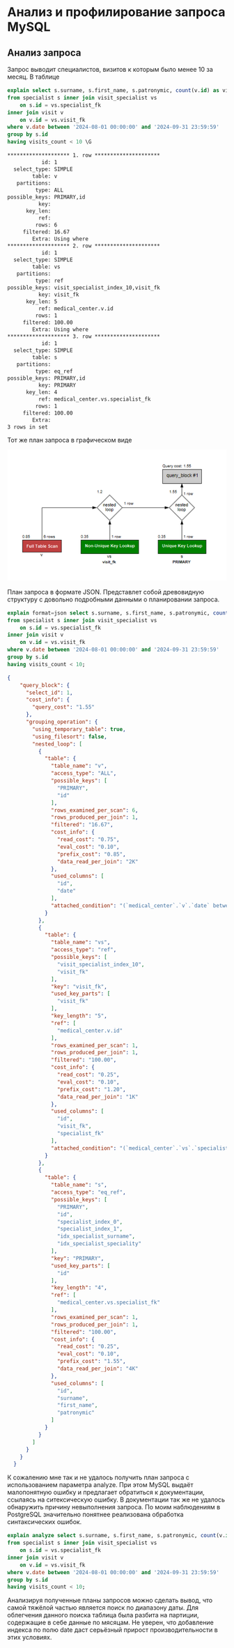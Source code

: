# Анализ и профилирование запроса MySQL
## Анализ запроса

Запрос выводит специалистов, визитов к которым было менее 10 за месяц. В таблице 

```sql
explain select s.surname, s.first_name, s.patronymic, count(v.id) as visits_count
from specialist s inner join visit_specialist vs
    on s.id = vs.specialist_fk 
inner join visit v
	on v.id = vs.visit_fk
where v.date between '2024-08-01 00:00:00' and '2024-09-31 23:59:59'
group by s.id
having visits_count < 10 \G
```

```
******************** 1. row *********************
           id: 1
  select_type: SIMPLE
        table: v
   partitions: 
         type: ALL
possible_keys: PRIMARY,id
          key: 
      key_len: 
          ref: 
         rows: 6
     filtered: 16.67
        Extra: Using where
******************** 2. row *********************
           id: 1
  select_type: SIMPLE
        table: vs
   partitions: 
         type: ref
possible_keys: visit_specialist_index_10,visit_fk
          key: visit_fk
      key_len: 5
          ref: medical_center.v.id
         rows: 1
     filtered: 100.00
        Extra: Using where
******************** 3. row *********************
           id: 1
  select_type: SIMPLE
        table: s
   partitions: 
         type: eq_ref
possible_keys: PRIMARY,id
          key: PRIMARY
      key_len: 4
          ref: medical_center.vs.specialist_fk
         rows: 1
     filtered: 100.00
        Extra: 
3 rows in set
```

Тот же план запроса в графическом виде

![План запроса](./images/explain.png)

План запроса в формате JSON. Представлет собой древовидную структуру с довольно подробными данными о планировании запроса.

```sql
explain format=json select s.surname, s.first_name, s.patronymic, count(v.id) as visits_count
from specialist s inner join visit_specialist vs
    on s.id = vs.specialist_fk 
inner join visit v
	on v.id = vs.visit_fk
where v.date between '2024-08-01 00:00:00' and '2024-09-31 23:59:59'
group by s.id
having visits_count < 10;
```

```json
{
    "query_block": {
      "select_id": 1,
      "cost_info": {
        "query_cost": "1.55"
      },
      "grouping_operation": {
        "using_temporary_table": true,
        "using_filesort": false,
        "nested_loop": [
          {
            "table": {
              "table_name": "v",
              "access_type": "ALL",
              "possible_keys": [
                "PRIMARY",
                "id"
              ],
              "rows_examined_per_scan": 6,
              "rows_produced_per_join": 1,
              "filtered": "16.67",
              "cost_info": {
                "read_cost": "0.75",
                "eval_cost": "0.10",
                "prefix_cost": "0.85",
                "data_read_per_join": "2K"
              },
              "used_columns": [
                "id",
                "date"
              ],
              "attached_condition": "(`medical_center`.`v`.`date` between '2024-08-01 00:00:00' and '2024-09-31 23:59:59')"
            }
          },
          {
            "table": {
              "table_name": "vs",
              "access_type": "ref",
              "possible_keys": [
                "visit_specialist_index_10",
                "visit_fk"
              ],
              "key": "visit_fk",
              "used_key_parts": [
                "visit_fk"
              ],
              "key_length": "5",
              "ref": [
                "medical_center.v.id"
              ],
              "rows_examined_per_scan": 1,
              "rows_produced_per_join": 1,
              "filtered": "100.00",
              "cost_info": {
                "read_cost": "0.25",
                "eval_cost": "0.10",
                "prefix_cost": "1.20",
                "data_read_per_join": "1K"
              },
              "used_columns": [
                "id",
                "visit_fk",
                "specialist_fk"
              ],
              "attached_condition": "(`medical_center`.`vs`.`specialist_fk` is not null)"
            }
          },
          {
            "table": {
              "table_name": "s",
              "access_type": "eq_ref",
              "possible_keys": [
                "PRIMARY",
                "id",
                "specialist_index_0",
                "specialist_index_1",
                "idx_specialist_surname",
                "idx_specialist_speciality"
              ],
              "key": "PRIMARY",
              "used_key_parts": [
                "id"
              ],
              "key_length": "4",
              "ref": [
                "medical_center.vs.specialist_fk"
              ],
              "rows_examined_per_scan": 1,
              "rows_produced_per_join": 1,
              "filtered": "100.00",
              "cost_info": {
                "read_cost": "0.25",
                "eval_cost": "0.10",
                "prefix_cost": "1.55",
                "data_read_per_join": "4K"
              },
              "used_columns": [
                "id",
                "surname",
                "first_name",
                "patronymic"
              ]
            }
          }
        ]
      }
    }
  }
```


К сожалению мне так и не удалось получить план запроса с использованием параметра analyze. При этом MySQL выдаёт малопонятную ошибку и предлагает обратиться к документации, ссылаясь на ситексическую ошибку. В документации так же не удалось обнаружить причину невыполнения запроса. По моим наблюдениям в PostgreSQL значительно понятнее реализована обработка синтаксических ошибок.

```sql
explain analyze select s.surname, s.first_name, s.patronymic, count(v.id) as visits_count
from specialist s inner join visit_specialist vs
    on s.id = vs.specialist_fk 
inner join visit v
	on v.id = vs.visit_fk
where v.date between '2024-08-01 00:00:00' and '2024-09-31 23:59:59'
group by s.id
having visits_count < 10;
```


Анализируя полученные планы запросов можно сделать вывод, что самой тяжёлой частью является поиск по диапазону даты. Для облегчения данного поиска таблица была разбита на партиции, содержащие в себе данные по мясяцам. Не уверен, что добавление индекса по полю date даст серьёзный прирост производительности в этих условиях.